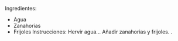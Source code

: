 Ingredientes:
- Agua
- Zanahorias
- Frijoles
Instrucciones:
Hervir agua...
Añadir zanahorias y frijoles.
.